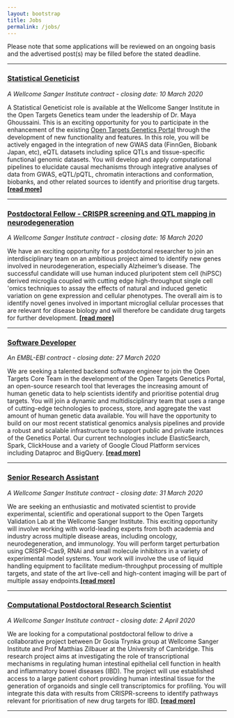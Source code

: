 ```yaml
---
layout: bootstrap
title: Jobs
permalink: /jobs/
---
```

Please note that some applications will be reviewed on an ongoing basis and the advertised post(s) may be filled before the stated deadline. 

***

### [Statistical Geneticist](https://jobs.sanger.ac.uk/vacancy/statistical-geneticist-open-targets-411749.html)
*A Wellcome Sanger Institute contract - closing date: 10 March 2020*

A Statistical Geneticist role is available at the Wellcome Sanger Institute in the Open Targets Genetics team under the leadership of Dr. Maya Ghoussaini. This is an exciting opportunity for you to participate in the enhancement of the existing [Open Targets Genetics Portal](https://genetics.opentargets.org/) through the development of new functionality and features. In this role, you will be actively engaged in the integration of new GWAS data (FinnGen, Biobank Japan, etc), eQTL datasets including splice QTLs and tissue-specific functional genomic datasets. You will develop and apply computational pipelines to elucidate causal mechanisms through integrative analyses of data from GWAS, eQTL/pQTL, chromatin interactions and conformation, biobanks, and other related sources to identify and prioritise drug targets. __[[read more]](https://jobs.sanger.ac.uk/vacancy/statistical-geneticist-open-targets-411749.html)__

***

### [Postdoctoral Fellow - CRISPR screening and QTL mapping in neurodegeneration](https://jobs.sanger.ac.uk/vacancy/postdoctoral-fellow-crispr-screening-and-qtl-mapping-in-neurodegeneration-414163.html)
*A Wellcome Sanger Institute contract - closing date: 16 March 2020*

We have an exciting opportunity for a postdoctoral researcher to join an interdisciplinary team on an ambitious project aimed to identify new genes involved in neurodegeneration, especially Alzheimer’s disease. The successful candidate will use human induced pluripotent stem cell (hiPSC) derived microglia coupled with cutting edge high-throughput single cell 'omics techniques to assay the effects of natural and induced genetic variation on gene expression and cellular phenotypes. The overall aim is to identify novel genes involved in important microglial cellular processes that are relevant for disease biology and will therefore be candidate drug targets for further development. __[[read more]](https://jobs.sanger.ac.uk/vacancy/postdoctoral-fellow-crispr-screening-and-qtl-mapping-in-neurodegeneration-414163.html)__

***

### [Software Developer](https://www.embl.de/jobs/searchjobs/index.php?ref=EBI01577)
*An EMBL-EBI contract - closing date: 27 March 2020*

We are seeking a talented backend software engineer to join the Open Targets Core Team in the development of the Open Targets Genetics Portal, an open-source research tool that leverages the increasing amount of human genetic data to help scientists identify and prioritise potential drug targets. You will join a dynamic and multidisciplinary team that uses a range of cutting-edge technologies to process, store, and aggregate the vast amount of human genetic data available. You will have the opportunity to build on our most recent statistical genomics analysis pipelines and provide a robust and scalable infrastructure to support public and private instances of the Genetics Portal. Our current technologies include ElasticSearch, Spark, ClickHouse and a variety of Google Cloud Platform services including Dataproc and BigQuery.  __[[read more]](https://www.embl.de/jobs/searchjobs/index.php?ref=EBI01577)__

***

### [Senior Research Assistant](https://jobs.sanger.ac.uk/vacancy/senior-research-assistant-415335.html)
*A Wellcome Sanger Institute contract - closing date: 31 March 2020*

We are seeking an enthusiastic and motivated scientist to provide experimental, scientific and operational support to the Open Targets Validation Lab at the Wellcome Sanger Institute. This exciting opportunity will involve working with world-leading experts from both academia and industry across multiple disease areas, including oncology, neurodegeneration, and immunology. You will perform target perturbation using CRISPR-Cas9, RNAi and small molecule inhibitors in a variety of experimental model systems. Your work will involve the use of liquid handling equipment to facilitate medium-throughput processing of multiple targets, and state of the art live-cell and high-content imaging will be part of multiple assay endpoints.__[[read more]](https://jobs.sanger.ac.uk/vacancy/senior-research-assistant-415335.html)__

***

### [Computational Postdoctoral Research Scientist](https://jobs.sanger.ac.uk/vacancy/computational-postdoctoral-research-scientist-415102.html)
*A Wellcome Sanger Institute contract - closing date: 2 April 2020*

We are looking for a computational postdoctoral fellow to drive a collaborative project between Dr Gosia Trynka group at Wellcome Sanger Institute and Prof Matthias Zilbauer at the University of Cambridge. This research project aims at investigating the role of transcriptional mechanisms in regulating human intestinal epithelial cell function in health and inflammatory bowel diseases (IBD). The project will use established access to a large patient cohort providing human intestinal tissue for the generation of organoids and single cell transcriptomics for profiling. You will integrate this data with results from CRISPR-screens to identify pathways relevant for prioritisation of new drug targets for IBD. __[[read more]](https://jobs.sanger.ac.uk/vacancy/computational-postdoctoral-research-scientist-415102.html)__

***